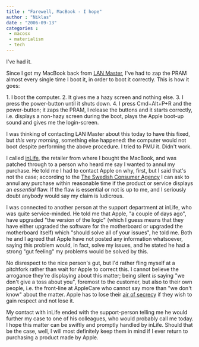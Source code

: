 ```yaml
---
title : "Farewell, MacBook - I hope"
author : "Niklas"
date : "2006-09-13"
categories : 
 - macosx
 - materialism
 - tech
---
```


I've had it.

Since I got my MacBook back from [LAN Master](http://www.lan-master.se), I've had to zap the PRAM almost every single time I boot it, in order to boot it correctly. This is how it goes:

1\. I boot the computer. 2. It gives me a hazy screen and nothing else. 3. I press the power-button until it shuts down. 4. I press Cmd+Alt+P+R and the power-button; it zaps the PRAM, I release the buttons and it starts correctly, i.e. displays a non-hazy screen during the boot, plays the Apple boot-up sound and gives me the login-screen.

I was thinking of contacting LAN Master about this today to have this fixed, but _this very morning_, something else happened: the computer would not boot despite performing the above procedure. I tried to PMU it. Didn't work.

I called [inLife](http://www.inlife.se), the retailer from where I bought the MacBook, and was patched through to a person who heard me say I wanted to annul my purchase. He told me I had to contact Apple on why, first, but I said that's not the case; according to the [The Swedish Consumer Agency](http://www.konsumentverket.se/mallar/en/startsidan.asp?lngCategoryId=646) I can ask to annul any purchase within reasonable time if the product or service displays an _essential_ flaw. If the flaw is essential or not is up to me, and I seriously doubt anybody would say my claim is ludicrous.

I was connected to another person at the support department at inLife, who was quite service-minded. He told me that Apple, "a couple of days ago", have upgraded "the version of the logic" (which I guess means that they have either upgraded the software for the motherboard or upgraded the motherboard itself) which "should solve all of your issues", he told me. Both he and I agreed that Apple have not posted any information whatsoever, saying this problem would, in fact, solve my issues, and he stated he had a strong "gut feeling" my problems would be solved by this.

No disrespect to the nice person's gut, but I'd rather fling myself at a pitchfork rather than wait for Apple to correct this. I cannot believe the arrogance they're displaying about this matter; being silent _is_ saying "we don't give a toss about you", foremost to the customer, but also to their own people, i.e. the front-line at AppleCare who cannot say more than "we don't know" about the matter. Apple has to lose their [air of secrecy](https://niklasblog.com/?p=1018) if they wish to gain respect and not lose it.

My contact with inLife ended with the support-person telling me he would further my case to one of his colleagues, who would probably call me today. I hope this matter can be swiftly and promptly handled by inLife. Should that be the case, well, I will most definitely keep them in mind if I ever return to purchasing a product made by Apple.
